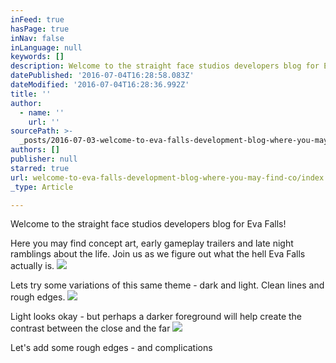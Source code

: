 ```yaml
---
inFeed: true
hasPage: true
inNav: false
inLanguage: null
keywords: []
description: Welcome to the straight face studios developers blog for Eva Falls!
datePublished: '2016-07-04T16:28:58.083Z'
dateModified: '2016-07-04T16:28:36.992Z'
title: ''
author:
  - name: ''
    url: ''
sourcePath: >-
  _posts/2016-07-03-welcome-to-eva-falls-development-blog-where-you-may-find-co.md
authors: []
publisher: null
starred: true
url: welcome-to-eva-falls-development-blog-where-you-may-find-co/index.html
_type: Article

---
```

Welcome to the straight face studios developers blog for Eva Falls!

Here you may find concept art, early gameplay trailers and late night ramblings about the life. Join us as we figure out what the hell Eva Falls actually is.
![](https://the-grid-user-content.s3-us-west-2.amazonaws.com/f9e72c3f-e24c-4a70-ae42-b3ccd20a060a.png)

Lets try some variations of this same theme - dark and light. Clean lines and rough edges.
![](https://the-grid-user-content.s3-us-west-2.amazonaws.com/a42b6c97-68db-491e-8a55-f3f27e18fbfc.png)

Light looks okay - but perhaps a darker foreground will help create the contrast between the close and the far
![](https://the-grid-user-content.s3-us-west-2.amazonaws.com/27bf50ad-9fcc-41e2-b4e1-0cfc9f5a3860.png)

Let's add some rough edges - and complications